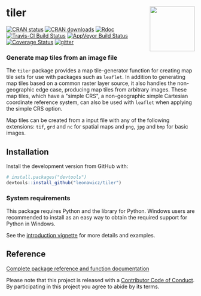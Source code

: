 
<!-- README.md is generated from README.Rmd. Please edit that file -->
tiler <a hef="https://github.com/leonawicz/tiler/blob/master/data-raw/tiler.png?raw=true" _target="blank"><img src="https://github.com/leonawicz/tiler/blob/master/data-raw/tiler-small.png?raw=true" style="margin-left:10px;margin-bottom:5px;" width="120" align="right"></a>
================================================================================================================================================================================================================================================================================

[![CRAN status](http://www.r-pkg.org/badges/version/tiler)](https://cran.r-project.org/package=tiler) [![CRAN downloads](http://cranlogs.r-pkg.org/badges/grand-total/tiler)](https://cran.r-project.org/package=tiler) [![Rdoc](http://www.rdocumentation.org/badges/version/tiler)](http://www.rdocumentation.org/packages/tiler) [![Travis-CI Build Status](https://travis-ci.org/leonawicz/tiler.svg?branch=master)](https://travis-ci.org/leonawicz/tiler) [![AppVeyor Build Status](https://ci.appveyor.com/api/projects/status/github/leonawicz/tiler?branch=master&svg=true)](https://ci.appveyor.com/project/leonawicz/tiler) [![Coverage Status](https://img.shields.io/codecov/c/github/leonawicz/tiler/master.svg)](https://codecov.io/github/leonawicz/tiler?branch=master) [![gitter](https://img.shields.io/badge/GITTER-join%20chat-green.svg)](https://gitter.im/leonawicz/tiler)

### Generate map tiles from an image file

The `tiler` package provides a map tile-generator function for creating map tile sets for use with packages such as `leaflet`. In addition to generating map tiles based on a common raster layer source, it also handles the non-geographic edge case, producing map tiles from arbitrary images. These map tiles, which have a "simple CRS", a non-geographic simple Cartesian coordinate reference system, can also be used with `leaflet` when applying the simple CRS option.

Map tiles can be created from a input file with any of the following extensions: `tif`, `grd` and `nc` for spatial maps and `png`, `jpg` and `bmp` for basic images.

Installation
------------

Install the development version from GitHub with:

``` r
# install.packages("devtools")
devtools::install_github("leonawicz/tiler")
```

### System requirements

This package requires Python and the library for Python. Windows users are recommended to install as an easy way to obtain the required support for Python in Windows.

See the [introduction vignette](https://leonawicz.github.io/tiler/articles/tiler.html) for more details and examples.

Reference
---------

[Complete package reference and function documentation](https://leonawicz.github.io/tiler/)

Please note that this project is released with a [Contributor Code of Conduct](CONDUCT.md). By participating in this project you agree to abide by its terms.
